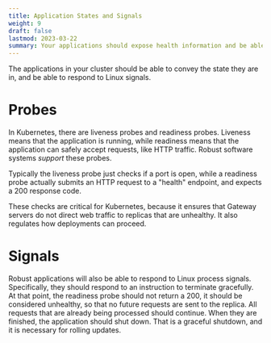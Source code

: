 ```yaml
---
title: Application States and Signals
weight: 9
draft: false
lastmod: 2023-03-22
summary: Your applications should expose health information and be able to gracefully shut down.
---
```


The applications in your cluster should be able to convey the state they are in, and be able 
to respond to Linux signals.

# Probes

In Kubernetes, there are liveness probes and readiness probes.  Liveness means that the 
application is running, while readiness means that the application can safely accept 
requests, like HTTP traffic.  Robust software systems *support* these probes.

Typically the liveness probe just checks if a port is open, while a readiness probe actually
submits an HTTP request to a "health" endpoint, and expects a 200 response code.

These checks are critical for Kubernetes, because it ensures that Gateway servers do not
direct web traffic to replicas that are unhealthy.  It also regulates how deployments 
can proceed.

# Signals

Robust applications will also be able to respond to Linux process signals.  Specifically,
they should respond to an instruction to terminate gracefully.  At that point, the 
readiness probe should not return a 200, it should be considered unhealthy, so that 
no future requests are sent to the replica.  All requests that are already being 
processed should continue.  When they are finished, the application should shut down.
That is a graceful shutdown, and it is necessary for rolling updates.
